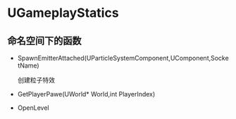 # UGameplayStatics

## 命名空间下的函数

- SpawnEmitterAttached(UParticleSystemComponent,UComponent,SocketName)

  创建粒子特效

- GetPlayerPawe(UWorld* World,int PlayerIndex)

- OpenLevel